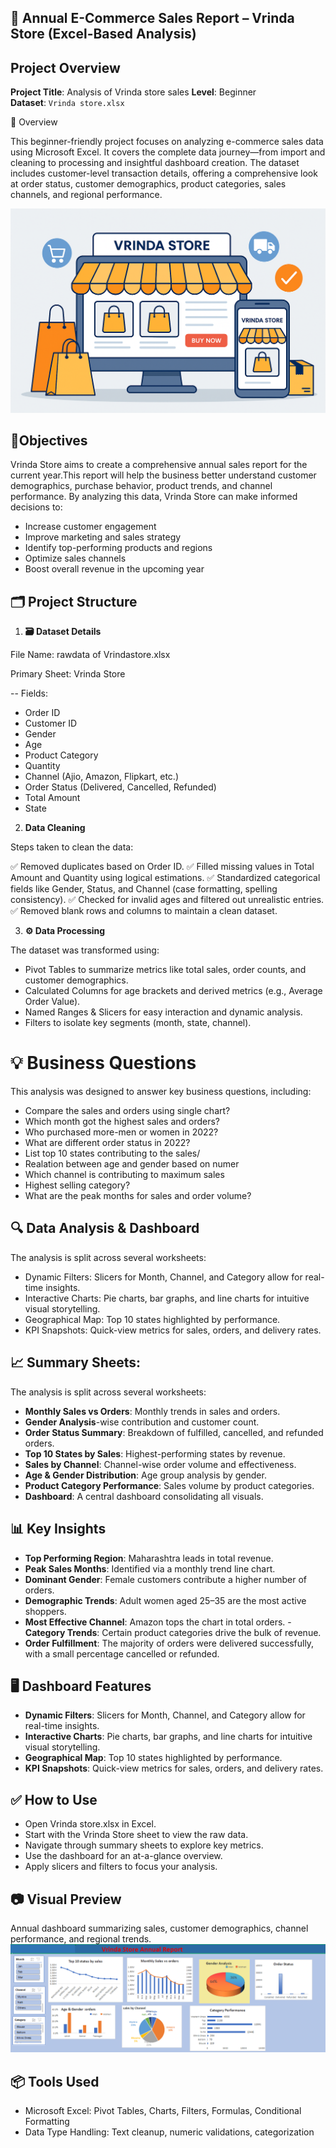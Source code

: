 ## 🛒 Annual E-Commerce Sales Report – Vrinda Store (Excel-Based Analysis)

## Project Overview

**Project Title**: Analysis of Vrinda store sales
**Level**: Beginner  
**Dataset**: `Vrinda store.xlsx`

📌 Overview

This beginner-friendly project focuses on analyzing e-commerce sales data using Microsoft Excel. It covers the complete data journey—from import and cleaning to processing and insightful dashboard creation. The dataset includes customer-level transaction details, offering a comprehensive look at order status, customer demographics, product categories, sales channels, and regional performance.

![E-Commerce Store Banner](./ecommerce-banner.png)


## 🎯Objectives
  Vrinda Store aims to create a comprehensive annual sales report for the current year.This report will help the business better understand customer demographics, purchase behavior, product trends, and channel performance. By analyzing this data, Vrinda Store can make informed decisions to:

- Increase customer engagement 
- Improve marketing and sales strategy
- Identify top-performing products and regions
- Optimize sales channels
- Boost overall revenue in the upcoming year


## 🗂️ Project Structure

1. **🗃️ Dataset Details**

File Name: rawdata of Vrindastore.xlsx

Primary Sheet: Vrinda Store

-- Fields:

- Order ID
- Customer ID
- Gender
- Age
- Product Category
- Quantity
- Channel (Ajio, Amazon, Flipkart, etc.)
- Order Status (Delivered, Cancelled, Refunded)
- Total Amount
- State

2. **Data Cleaning**

Steps taken to clean the data:

✅ Removed duplicates based on Order ID.
✅ Filled missing values in Total Amount and Quantity using logical estimations.
✅ Standardized categorical fields like Gender, Status, and Channel (case formatting, spelling consistency).
✅ Checked for invalid ages and filtered out unrealistic entries.
✅ Removed blank rows and columns to maintain a clean dataset.

3. **⚙️ Data Processing**

The dataset was transformed using:

- Pivot Tables to summarize metrics like total sales, order counts, and customer demographics.
- Calculated Columns for age brackets and derived metrics (e.g., Average Order Value).
- Named Ranges & Slicers for easy interaction and dynamic analysis.
- Filters to isolate key segments (month, state, channel).

# 💡 Business Questions

This analysis was designed to answer key business questions, including:
- Compare the sales and orders using single chart?
- Which month got the highest sales and orders?
- Who purchased more-men or women in 2022?
- What are different order status in 2022?
- List top 10 states contributing to the sales/
- Realation between age and gender based on numer
- Which channel is contributing to maximum sales
- Highest selling category?
- What are the peak months for sales and order volume?
## 🔍 Data Analysis & Dashboard

The analysis is split across several worksheets:

- Dynamic Filters: Slicers for Month, Channel, and Category allow for real-time insights.
- Interactive Charts: Pie charts, bar graphs, and line charts for intuitive visual storytelling.
- Geographical Map: Top 10 states highlighted by performance.
- KPI Snapshots: Quick-view metrics for sales, orders, and delivery rates.

## 📈 Summary Sheets:
The analysis is split across several worksheets:

- **Monthly Sales vs Orders**: Monthly trends in sales and orders.
- **Gender Analysis**-wise contribution and customer count.
- **Order Status Summary**: Breakdown of fulfilled, cancelled, and refunded orders.
- **Top 10 States by Sales**: Highest-performing states by revenue.
- **Sales by Channel**: Channel-wise order volume and effectiveness.
- **Age & Gender Distribution**: Age group analysis by gender.
- **Product Category Performance**: Sales volume by product categories.
- **Dashboard**: A central dashboard consolidating all visuals.

## 📊 Key Insights

- **Top Performing Region**: Maharashtra leads in total revenue.
- **Peak Sales Months**: Identified via a monthly trend line chart.
- **Dominant Gender**: Female customers contribute a higher number of orders.
- **Demographic Trends**: Adult women aged 25–35 are the most active shoppers.
- **Most Effective Channel**: Amazon tops the chart in total orders.
-**Category Trends**: Certain product categories drive the bulk of revenue.
- **Order Fulfillment**: The majority of orders were delivered successfully, with a small percentage cancelled or refunded.

## 🖥️ Dashboard Features

- **Dynamic Filters**: Slicers for Month, Channel, and Category allow for real-time insights.
- **Interactive Charts**: Pie charts, bar graphs, and line charts for intuitive visual storytelling.
- **Geographical Map**: Top 10 states highlighted by performance.
- **KPI Snapshots**: Quick-view metrics for sales, orders, and delivery rates.

## ✅ How to Use

- Open Vrinda store.xlsx in Excel.
- Start with the Vrinda Store sheet to view the raw data.
- Navigate through summary sheets to explore key metrics.
- Use the dashboard for an at-a-glance overview.
- Apply slicers and filters to focus your analysis.

## 📷 Visual Preview
Annual dashboard summarizing sales, customer demographics, channel performance, and regional trends.
![Dashboard Overview](./Dashboard.png)

## 📦 Tools Used

- Microsoft Excel: Pivot Tables, Charts, Filters, Formulas, Conditional Formatting
- Data Type Handling: Text cleanup, numeric validations, categorization


